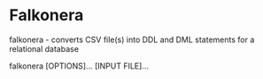 Falkonera
=========
falkonera - converts CSV file(s) into DDL and DML statements for a relational database

falkonera [OPTIONS]... [INPUT FILE]...
